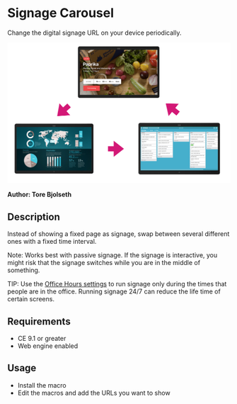 # Signage Carousel

Change the digital signage URL on your device periodically.

![Signage carousel illustration](carousel.png)

**Author: Tore Bjolseth**

## Description

Instead of showing a fixed page as signage, swap between several different ones with a fixed time interval.

Note: Works best with passive signage. If the signage is interactive, you might risk that the signage switches while you are in the middle of something.

TIP: Use the [Office Hours settings](https://roomos.cisco.com/xapi/search?search=officehour) to run signage only during the times that people are in the office. Running signage 24/7 can reduce the life time of certain screens.

## Requirements

* CE 9.1 or greater
* Web engine enabled

## Usage

* Install the macro
* Edit the macros and add the URLs you want to show
